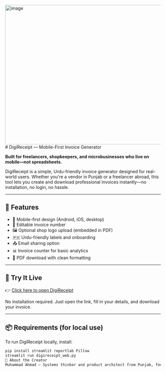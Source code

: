 <img width="641" height="451" alt="image" src="https://github.com/user-attachments/assets/a6c24781-60f0-4e96-ab2a-be1a27b08be3" /># DigiReceipt — Mobile-First Invoice Generator

**Built for freelancers, shopkeepers, and microbusinesses who live on mobile—not spreadsheets.**

DigiReceipt is a simple, Urdu-friendly invoice generator designed for real-world users. Whether you're a vendor in Punjab or a freelancer abroad, this tool lets you create and download professional invoices instantly—no installation, no login, no hassle.

---

## 🌟 Features

- 📱 Mobile-first design (Android, iOS, desktop)
- 🧾 Editable invoice number
- 🖼️ Optional shop logo upload (embedded in PDF)
- 🇵🇰 Urdu-friendly labels and onboarding
- 📤 Email sharing option
- 📊 Invoice counter for basic analytics
- 📄 PDF download with clean formatting

---

## 🚀 Try It Live
👉 [Click here to open DigiReceipt](https://digireceipt-xguxiwdpoajodckskewksq.streamlit.app)


No installation required. Just open the link, fill in your details, and download your invoice.

---

## 📦 Requirements (for local use)

To run DigiReceipt locally, install:

```bash
pip install streamlit reportlab Pillow
streamlit run digireceipt_web.py
🤝 About the Creator
Muhammad Ahmad — Systems thinker and product architect from Punjab, focused on practical relief and mobile-first empowerment. DigiReceipt is part of a broader mission to build tools that fit the lives of real users—not the other way around
